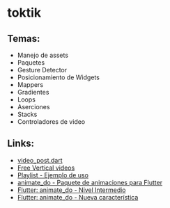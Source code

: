 # toktik

## Temas:
- Manejo de assets
- Paquetes
- Gesture Detector
- Posicionamiento de Widgets
- Mappers
- Gradientes
- Loops
- Aserciones
- Stacks
- Controladores de video

## Links:

- [video_post.dart](https://gist.github.com/Klerith/ae81077b881792ece6d8a1edd0e94d2f)
- [Free Vertical videos](https://www.pexels.com/search/videos/vertical/)
- [Playlist - Ejemplo de uso](https://www.youtube.com/watch?v=48jIUnc1TQo&list=PLCKuOXG0bPi1E-uXVd4j2iLqkbTYaHARX&index=2)
- [animate_do - Paquete de animaciones para Flutter](https://www.youtube.com/watch?v=oreOdtQ124M)
- [Flutter: animate_do - Nivel Intermedio](https://www.youtube.com/watch?v=QLUI3Pxw1Z8)
- [Flutter: animate_do - Nueva característica](https://www.youtube.com/watch?v=w698MRVTB2E)
